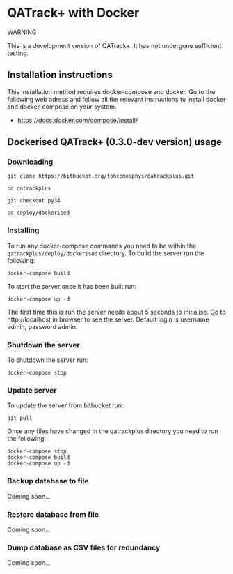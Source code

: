 # QATrack+ with Docker

WARNING

This is a development version of QATrack+. It has not undergone sufficient testing.

## Installation instructions

This installation method requires docker-compose and docker. Go to the following web adress and follow all the relevant instructions to install docker and docker-compose on your system.

 * https://docs.docker.com/compose/install/

## Dockerised QATrack+ (0.3.0-dev version) usage

### Downloading

    git clone https://bitbucket.org/tohccmedphys/qatrackplus.git

    cd qatrackplus

    git checkout py34

    cd deploy/dockerised

### Installing

To run any docker-compose commands you need to be within the `qatrackplus/deploy/dockerised` directory. To build the server run the following:

    docker-compose build

To start the server once it has been built run:

    docker-compose up -d

The first time this is run the server needs about 5 seconds to initialise. Go to http://localhost in browser to see the server. Default login is username admin, password admin.

### Shutdown the server

To shutdown the server run:

    docker-compose stop

### Update server

To update the server from bitbucket run:

    git pull

Once any files have changed in the qatrackplus directory you need to run the following:

    docker-compose stop
    docker-compose build
    docker-compose up -d

### Backup database to file

Coming soon...

### Restore database from file

Coming soon...

### Dump database as CSV files for redundancy

Coming soon...
